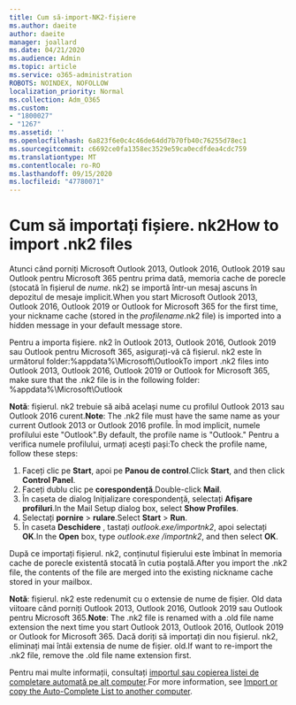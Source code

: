 ```yaml
---
title: Cum să-import-NK2-fișiere
ms.author: daeite
author: daeite
manager: joallard
ms.date: 04/21/2020
ms.audience: Admin
ms.topic: article
ms.service: o365-administration
ROBOTS: NOINDEX, NOFOLLOW
localization_priority: Normal
ms.collection: Adm_O365
ms.custom:
- "1800027"
- "1267"
ms.assetid: ''
ms.openlocfilehash: 6a823f6e0c4c46de64dd7b70fb40c76255d78ec1
ms.sourcegitcommit: c6692ce0fa1358ec3529e59ca0ecdfdea4cdc759
ms.translationtype: MT
ms.contentlocale: ro-RO
ms.lasthandoff: 09/15/2020
ms.locfileid: "47780071"
---
```

# <a name="how-to-import-nk2-files"></a><span data-ttu-id="ce75f-102">Cum să importați fișiere. nk2</span><span class="sxs-lookup"><span data-stu-id="ce75f-102">How to import .nk2 files</span></span> 

<span data-ttu-id="ce75f-103">Atunci când porniți Microsoft Outlook 2013, Outlook 2016, Outlook 2019 sau Outlook pentru Microsoft 365 pentru prima dată, memoria cache de porecle (stocată în fișierul de *nume*. nk2) se importă într-un mesaj ascuns în depozitul de mesaje implicit.</span><span class="sxs-lookup"><span data-stu-id="ce75f-103">When you start Microsoft Outlook 2013, Outlook 2016, Outlook 2019 or Outlook for Microsoft 365 for the first time, your nickname cache (stored in the *profilename*.nk2 file) is imported into a hidden message in your default message store.</span></span>

<span data-ttu-id="ce75f-104">Pentru a importa fișiere. nk2 în Outlook 2013, Outlook 2016, Outlook 2019 sau Outlook pentru Microsoft 365, asigurați-vă că fișierul. nk2 este în următorul folder:%appdata%\Microsoft\Outlook</span><span class="sxs-lookup"><span data-stu-id="ce75f-104">To import .nk2 files into Outlook 2013, Outlook 2016, Outlook 2019 or Outlook for Microsoft 365, make sure that the .nk2 file is in the following folder: %appdata%\Microsoft\Outlook</span></span>

<span data-ttu-id="ce75f-105">**Notă**: fișierul. nk2 trebuie să aibă același nume cu profilul Outlook 2013 sau Outlook 2016 curent.</span><span class="sxs-lookup"><span data-stu-id="ce75f-105">**Note**: The .nk2 file must have the same name as your current Outlook 2013 or Outlook 2016 profile.</span></span> <span data-ttu-id="ce75f-106">În mod implicit, numele profilului este "Outlook".</span><span class="sxs-lookup"><span data-stu-id="ce75f-106">By default, the profile name is "Outlook."</span></span> <span data-ttu-id="ce75f-107">Pentru a verifica numele profilului, urmați acești pași:</span><span class="sxs-lookup"><span data-stu-id="ce75f-107">To check the profile name, follow these steps:</span></span> 
1. <span data-ttu-id="ce75f-108">Faceți clic pe **Start**, apoi pe **Panou de control**.</span><span class="sxs-lookup"><span data-stu-id="ce75f-108">Click **Start**, and then click **Control Panel**.</span></span>
2. <span data-ttu-id="ce75f-109">Faceți dublu clic pe **corespondență**.</span><span class="sxs-lookup"><span data-stu-id="ce75f-109">Double-click **Mail**.</span></span>
3. <span data-ttu-id="ce75f-110">În caseta de dialog Inițializare corespondență, selectați **Afișare profiluri**.</span><span class="sxs-lookup"><span data-stu-id="ce75f-110">In the Mail Setup dialog box, select **Show Profiles**.</span></span>
4. <span data-ttu-id="ce75f-111">Selectați **pornire**  >  **rulare**.</span><span class="sxs-lookup"><span data-stu-id="ce75f-111">Select **Start** > **Run**.</span></span>
5. <span data-ttu-id="ce75f-112">În caseta **Deschidere** , tastați *outlook.exe/importnk2*, apoi selectați **OK**.</span><span class="sxs-lookup"><span data-stu-id="ce75f-112">In the **Open** box, type *outlook.exe /importnk2*, and then select **OK**.</span></span> 

<span data-ttu-id="ce75f-113">După ce importați fișierul. nk2, conținutul fișierului este îmbinat în memoria cache de porecle existentă stocată în cutia poștală.</span><span class="sxs-lookup"><span data-stu-id="ce75f-113">After you import the .nk2 file, the contents of the file are merged into the existing nickname cache stored in your mailbox.</span></span>

<span data-ttu-id="ce75f-114">**Notă**: fișierul. nk2 este redenumit cu o extensie de nume de fișier. Old data viitoare când porniți Outlook 2013, Outlook 2016, Outlook 2019 sau Outlook pentru Microsoft 365.</span><span class="sxs-lookup"><span data-stu-id="ce75f-114">**Note**: The .nk2 file is renamed with a .old file name extension the next time you start Outlook 2013, Outlook 2016, Outlook 2019 or Outlook for Microsoft 365.</span></span> <span data-ttu-id="ce75f-115">Dacă doriți să importați din nou fișierul. nk2, eliminați mai întâi extensia de nume de fișier. old.</span><span class="sxs-lookup"><span data-stu-id="ce75f-115">If want to re-import the .nk2 file, remove the .old file name extension first.</span></span>

<span data-ttu-id="ce75f-116">Pentru mai multe informații, consultați [importul sau copierea listei de completare automată pe alt computer](https://support.microsoft.com/help/2806550/how-to-import-nk2-files-into-outlook%).</span><span class="sxs-lookup"><span data-stu-id="ce75f-116">For more information, see [Import or copy the Auto-Complete List to another computer](https://support.microsoft.com/help/2806550/how-to-import-nk2-files-into-outlook%).</span></span>